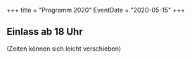 +++
title = "Programm 2020"
EventDate = "2020-05-15"
+++

## Einlass ab 18 Uhr
(Zeiten können sich leicht verschieben)